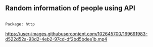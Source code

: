 ## **Random information of people using API**


```bash

Package: http

```


https://user-images.githubusercontent.com/102645700/169691983-d522d52a-93d2-4eb2-97cd-df2bd5bdee1b.mp4




